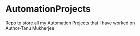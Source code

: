 # AutomationProjects
Repo to store all my Automation Projects that I have worked on
<br>
Author-Tanu Mukherjee
